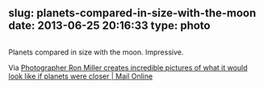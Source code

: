 slug: planets-compared-in-size-with-the-moon
date: 2013-06-25 20:16:33
type: photo
---

<a href="http://www.dailymail.co.uk/sciencetech/article-2345679/Photographer-Ron-Miller-creates-incredible-pictures-look-like-planets-closer.html"><img src="{{@asset.url swerner/tumblr/2013-06-25-planets-compared-in-size-with-the-moon-5414cb9b59.jpeg}}" alt=""/></a>

Planets compared in size with the moon. Impressive.

 Via [Photographer Ron Miller creates incredible pictures of what it would look like if planets were closer | Mail Online](http://www.dailymail.co.uk/sciencetech/article-2345679/Photographer-Ron-Miller-creates-incredible-pictures-look-like-planets-closer.html)
